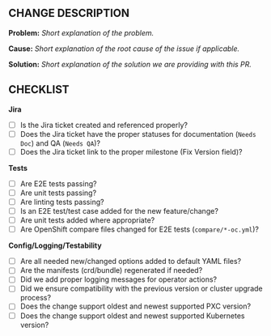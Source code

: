 **CHANGE DESCRIPTION**
---
**Problem:**
*Short explanation of the problem.*

**Cause:**
*Short explanation of the root cause of the issue if applicable.*

**Solution:**
*Short explanation of the solution we are providing with this PR.*

**CHECKLIST**
---
**Jira**
- [ ] Is the Jira ticket created and referenced properly?
- [ ] Does the Jira ticket have the proper statuses for documentation (`Needs Doc`) and QA (`Needs QA`)?
- [ ] Does the Jira ticket link to the proper milestone (Fix Version field)?

**Tests**
- [ ] Are E2E tests passing?
- [ ] Are unit tests passing?
- [ ] Are linting tests passing?
- [ ] Is an E2E test/test case added for the new feature/change?
- [ ] Are unit tests added where appropriate?
- [ ] Are OpenShift compare files changed for E2E tests (`compare/*-oc.yml`)?

**Config/Logging/Testability**
- [ ] Are all needed new/changed options added to default YAML files?
- [ ] Are the manifests (crd/bundle) regenerated if needed?
- [ ] Did we add proper logging messages for operator actions?
- [ ] Did we ensure compatibility with the previous version or cluster upgrade process?
- [ ] Does the change support oldest and newest supported PXC version?
- [ ] Does the change support oldest and newest supported Kubernetes version?
